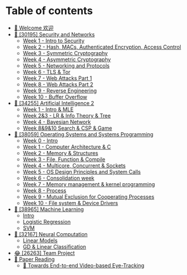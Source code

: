 # Table of contents

* [👋 Welcome 欢迎](README.md)
* [🔐 \[30195\] Security and Networks](30195-security-and-networks/README.md)
  * [Week 1 - Intro to Security](30195-security-and-networks/week-1-intro-to-security.md)
  * [Week 2 - Hash, MACs, Authenticated Encryption, Access Control](30195-security-and-networks/week-2-hash-macs-authenticated-encryption-access-control.md)
  * [Week 3 - Symmetric Cryptography](30195-security-and-networks/week-3-symmetric-cryptography.md)
  * [Week 4 - Asymmetric Cryptography](30195-security-and-networks/week-4-asymmetric-cryptography.md)
  * [Week 5 - Networking and Protocols](30195-security-and-networks/week-5-networking-and-protocols.md)
  * [Week 6 - TLS & Tor](30195-security-and-networks/week-6-tls-and-tor.md)
  * [Week 7 - Web Attacks Part 1](30195-security-and-networks/week-7-web-attacks-part-1.md)
  * [Week 8 - Web Attacks Part 2](30195-security-and-networks/week-8-web-attacks-part-2.md)
  * [Week 9 - Reverse Engineering](30195-security-and-networks/week-9-reverse-engineering.md)
  * [Week 10 - Buffer Overflow](30195-security-and-networks/week-10-buffer-overflow.md)
* [🤖 \[34255\] Artificial Intelligence 2](34255-artificial-intelligence-2/README.md)
  * [Week 1 - Intro & MLE](34255-artificial-intelligence-2/week-1-intro-and-mle.md)
  * [Week 2&3 - LR & Info Theory & Tree](34255-artificial-intelligence-2/week-2-and-3-lr-and-info-theory-and-tree.md)
  * [Week 4 - Bayesian Network](34255-artificial-intelligence-2/week-4-bayesian-network.md)
  * [Week 8&9&10 Search & CSP & Game](34255-artificial-intelligence-2/week-8-and-9-and-10-search-and-csp-and-game.md)
* [🐧 \[38059\] Operating Systems and Systems Programming](38059-operating-systems-and-systems-programming/README.md)
  * [Week 0 - Intro](38059-operating-systems-and-systems-programming/week-0-intro.md)
  * [Week 1 - Computer Architecture & C](38059-operating-systems-and-systems-programming/week-1-computer-architecture-and-c.md)
  * [Week 2 - Memory & Structures](38059-operating-systems-and-systems-programming/week-2-memory-and-structures.md)
  * [Week 3 - File, Function & Compile](38059-operating-systems-and-systems-programming/week-3-file-function-and-compile.md)
  * [Week 4 - Multicore, Concurrent & Sockets](38059-operating-systems-and-systems-programming/week-4-multicore-concurrent-and-sockets.md)
  * [Week 5 - OS Design Principles and System Calls](38059-operating-systems-and-systems-programming/week-5-os-design-principles-and-system-calls.md)
  * [Week 6 - Consolidation week](38059-operating-systems-and-systems-programming/week-6-consolidation-week.md)
  * [Week 7 - Memory management & kernel programming](38059-operating-systems-and-systems-programming/week-7-memory-management-and-kernel-programming.md)
  * [Week 8 - Process](38059-operating-systems-and-systems-programming/week-8-process.md)
  * [Week 9 - Mutual Exclusion for Cooperating Processes](38059-operating-systems-and-systems-programming/week-9-mutual-exclusion-for-cooperating-processes.md)
  * [Week 10 - File system & Device Drivers](38059-operating-systems-and-systems-programming/week-10-file-system-and-device-drivers.md)
* [👾 \[38965\] Machine Learning](38965-machine-learning/README.md)
  * [Intro](38965-machine-learning/intro.md)
  * [Logistic Regression](38965-machine-learning/logistic-regression.md)
  * [SVM](38965-machine-learning/svm.md)
* [🧠 \[32167\] Neural Computation](32167-neural-computation/README.md)
  * [Linear Models](32167-neural-computation/linear-models.md)
  * [GD & Linear Classification](32167-neural-computation/gd-and-linear-classification.md)
* [😂 \[26263\] Team Project](26263-team-project.md)
* [📜 Paper Reading](paper-reading/README.md)
  * [🔴 Towards End-to-end Video-based Eye-Tracking](paper-reading/towards-end-to-end-video-based-eye-tracking.md)

